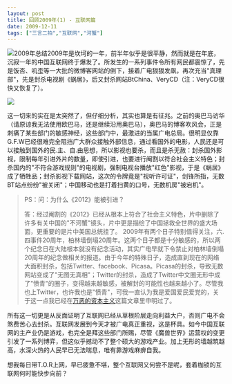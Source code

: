 ```yaml
---
layout: post
title: 回顾2009年(1) - 互联网篇
date: 2009-12-11
tags: ["三言二拍","互联网","河蟹"]
---
```


![2009年总结](4220964790_aca06a512d_o.jpg)2009年是坎坷的一年，前半年似乎是很平静，然而就是在年底，沉寂一年的中国互联网终于爆发了。所发生的一系列事件令所有网民都震惊了，先是饭否、叽歪等一大批的微博客网站的倒下，接着广电狠狠发飙，再次充当"真理部"，先是封杀电视剧《蜗居》，后又封杀网站BtChina、VeryCD（注：VeryCD很快又恢复了）。

<!--more-->

![](4176798974_81164dff1c_o.jpg)

这一切来的实在是太突然了，但仔细分析，其实也算是有征兆。之前的奥巴马访华（请原谅我无法使用欧巴马，还是继续沿用奥巴马），奥巴马的博客吹风会，正是刺痛了某些部门的敏感神经，这些部门中，最激进的当属广电总局。很明显仅靠G.F.W已经很难完全阻挡广大群众接触外部信息，通过看国外的电影，人民还是可以接触到国外的民.主、自.由思想，所以影视也要杀，而且是杀无赦：封杀国外影视，限制每年引进外片的数量，即使引进，也要进行阉割以符合社会主义特色；封杀国内的"不符合游戏规则"的电视剧，强制电视台播放"红色"影视，于是《蜗居》成了牺牲品；封杀影视下载网站，这次的令牌竟是"视听许可证"，剑锋所指，无数BT站点纷纷"被关闭"；中国移动也是打着扫黄的口号，无数机房"被宕机"。
> PS：问：为什么《2012》能被引进？
> 
> 答：经过阉割的《2012》已经从根本上符合了社会主义特色，片中删除了许多有关中国的"不河蟹"镜头，片中更是描绘了中国拯救全世界的盛大场面，更重要的是片中美国总统挂了。
2009年有两个日子特别值得关注，六.四事件20周年，柏林墙倒塌20周年。这两个日子都是十分敏感的，所以两个纪念日在大陆根本就没有纪念活动，其实广电早就下令禁止对柏林墙倒塌20周年的纪念做相关的报道。由于今年的特殊日子，造成直到现在的网络大面积封杀，包括Twitter、facebook、Picasa。Picasa的封杀，导致无数网站变成了"无图无真相"；Twitter的封杀，造成了Twitter中文圈无形中成了"愤青"的圈子，变得越来越敏感，被解封的可能性也越来越小了。尽管我也上Twitter，也许我也是"愤青"，可我一直认为我是爱国爱民爱党的，关于这一点我已经在[万恶的资本主义](../evil-of-capitalism.html)这篇文章里申明过了。

所有这一切更是从反面证明了互联网已经从草根阶层走向利益大户，否则广电不会煞费苦心去封杀。互联网发展到今天才被广电真正重视，这是杯具。如今中国互联网的主产业仍是游戏，也完全是拜这些部门所赐，尽管《魔兽世界》运营权的变更引发了一系列博弈，但这似乎撼动不了整个硕大的游戏产业。加上无形的墙越筑越高，水深火热的人民早已无法喘息，唯有靠游戏麻痹自我。

想我每日带T.O.R上网，早已疲惫不堪，整个互联网又何尝不是呢，套着枷锁的互联网何时能快步向前？